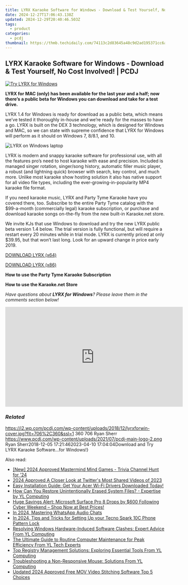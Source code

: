 ```yaml
---
title: LYRX Karaoke Software for Windows - Download & Test Yourself, No Cost Involved! | PCDJ
date: 2024-12-27T17:06:43.138Z
updated: 2024-12-29T20:40:46.503Z
tags:
  - product
categories:
  - pcdj
thumbnail: https://thmb.techidaily.com/74113c2d83645a48c9d2ad195371cc6a07bee43db8bd23e967a3613c122b6663.jpg
---
```


## LYRX Karaoke Software for Windows - Download & Test Yourself, No Cost Involved! | PCDJ

[![Try LYRX for Windows](https://i2.wp.com/pcdj.com/wp-content/uploads/2018/12/lyrxforwin-cover.jpg?resize=706%2C321&ssl=1)](https://i2.wp.com/pcdj.com/wp-content/uploads/2018/12/lyrxforwin-cover.jpg?fit=706%2C360&ssl=1 "Try LYRX for Windows")

**LYRX for MAC (only) has been available for the last year and a half; now there’s a public beta for Windows you can download and take for a test drive.**

LYRX 1.4 for Windows is ready for download as a public beta, which means we’ve tested it thoroughly in-house and we’re ready for the masses to have a go. LYRX is built on the DEX 3 technology, which is designed for Windows and MAC, so we can state with supreme confidence that LYRX for Windows will perform as it should on Windows 7, 8/8.1, and 10.

![LYRX on Windows laptop](https://i0.wp.com/pcdj.com/wp-content/uploads/2018/12/lyrx-windows.png?fit=300%2C194&ssl=1 "LYRX on Windows laptop")

LYRX is modern and snappy karaoke software for professional use, with all the features pro’s need to host karaoke with ease and precision. Included is managed singer rotation, singer/song history, automatic filler music player, a robust (and lightning quick) browser with search, key control, and much more. Unlike most karaoke show hosting solution it also has native support for all video file types, including the ever-growing-in-popularity MP4 karaoke file format.

If you need karaoke music, LYRX and Party Tyme Karaoke have you covered there, too. Subscribe to the entire Party Tyme catalog with the $99-a-month (commercially legal) karaoke subscription, or purchase and download karaoke songs on-the-fly from the new built-in Karaoke.net store.

We invite KJs that use Windows to download and try the new LYRX public beta version 1.4 below. The trial version is fully functional, but will require a restart every 20 minutes while in trial mode. LYRX is currently priced at only $39.95, but that won’t last long. Look for an upward change in price early 2019.

[DOWNLOAD LYRX (x64)](https://pcdj.com/downloads/lyrx/lyrx-v14-installer%5Fwin%5Fx64.exe)

[DOWNLOAD LYRX (x86)](https://pcdj.com/downloads/lyrx/lyrx-v14-installer%5Fwin%5Fx86.exe)

**How to use the Party Tyme Karaoke Subscription**

**How to use the Karaoke.net Store**

_Have questions about **LYRX for Windows**? Please leave them in the comments section below!_

<!-- affiliate ads begin -->
<iframe width="560" height="315" src="https://www.youtube.com/embed/YpnYKIrpgZQ?si=94zicAHp1CH-0oso" title="YouTube video player" frameborder="0" allow="accelerometer; autoplay; clipboard-write; encrypted-media; gyroscope; picture-in-picture; web-share" referrerpolicy="strict-origin-when-cross-origin" allowfullscreen></iframe>
<!-- affiliate ads end -->

### _Related_

https://i2.wp.com/pcdj.com/wp-content/uploads/2018/12/lyrxforwin-cover.jpg?fit=706%2C360&ssl=1 360 706 Ryan Sherr https://www.pcdj.com/wp-content/uploads/2021/07/pcdj-main-logo-2.png Ryan Sherr2018-12-05 17:21:462023-04-10 17:04:04Download and Try LYRX Karaoke Software…for Windows!}

<ins class="adsbygoogle"
     style="display:block"
     data-ad-format="autorelaxed"
     data-ad-client="ca-pub-7571918770474297"
     data-ad-slot="1223367746"></ins>

<ins class="adsbygoogle"
     style="display:block"
     data-ad-client="ca-pub-7571918770474297"
     data-ad-slot="8358498916"
     data-ad-format="auto"
     data-full-width-responsive="true"></ins>

<span class="atpl-alsoreadstyle">Also read:</span>
<div><ul>
<li><a href="https://fox-hovers.techidaily.com/new-2024-approved-mastermind-mind-games-trivia-channel-hunt-for-24/"><u>[New] 2024 Approved Mastermind Mind Games - Trivia Channel Hunt for '24</u></a></li>
<li><a href="https://twitter-videos.techidaily.com/2024-approved-a-closer-look-at-twitters-most-shared-videos-of-2023/"><u>2024 Approved A Closer Look at Twitter's Most Shared Videos of 2023</u></a></li>
<li><a href="https://win-amazing.techidaily.com/easy-installation-guide-get-your-acer-wi-fi-drivers-downloaded-today/"><u>Easy Installation Guide: Get Your Acer Wi-Fi Drivers Downloaded Today!</u></a></li>
<li><a href="https://discover-amazing.techidaily.com/how-can-you-restore-unintentionally-erased-system-files-expertise-by-yl-computing/"><u>How Can You Restore Unintentionally Erased System Files? - Expertise by YL Computing</u></a></li>
<li><a href="https://hardware-help.techidaily.com/huge-savings-alert-microsoft-surface-pro-8-drops-by-600-following-cyber-weekend-shop-now-at-best-prices/"><u>Huge Savings Alert: Microsoft Surface Pro 8 Drops by $600 Following Cyber Weekend – Shop Now at Best Prices!</u></a></li>
<li><a href="https://extra-skills.techidaily.com/in-2024-mastering-whatsapp-audio-chats/"><u>In 2024, Mastering WhatsApp Audio Chats</u></a></li>
<li><a href="https://unlock-android.techidaily.com/in-2024-tips-and-tricks-for-setting-up-your-tecno-spark-10c-phone-pattern-lock-by-drfone-android/"><u>In 2024, Tips and Tricks for Setting Up your Tecno Spark 10C Phone Pattern Lock</u></a></li>
<li><a href="https://discover-amazing.techidaily.com/resolving-windows-hardware-induced-software-clashes-expert-advice-from-yl-computing/"><u>Resolving Windows Hardware-Induced Software Clashes: Expert Advice From YL Computing</u></a></li>
<li><a href="https://discover-amazing.techidaily.com/the-ultimate-guide-to-routine-computer-maintenance-for-peak-efficiency-from-yl-tech-experts/"><u>The Ultimate Guide to Routine Computer Maintenance for Peak Efficiency From YL Tech Experts</u></a></li>
<li><a href="https://discover-amazing.techidaily.com/top-registry-management-solutions-exploring-essential-tools-from-yl-computing/"><u>Top Registry Management Solutions: Exploring Essential Tools From YL Computing</u></a></li>
<li><a href="https://discover-amazing.techidaily.com/troubleshooting-a-non-responsive-mouse-solutions-from-yl-computing/"><u>Troubleshooting a Non-Responsive Mouse: Solutions From YL Computing</u></a></li>
<li><a href="https://video-content-creator.techidaily.com/updated-2024-approved-free-mov-video-stitching-software-top-5-choices/"><u>Updated 2024 Approved Free MOV Video Stitching Software Top 5 Choices</u></a></li>
</ul></div>

